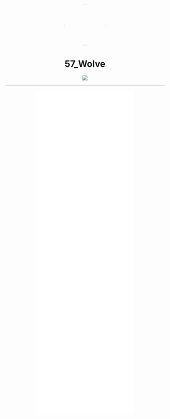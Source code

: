 <div align='center'>
  <div align='center'>
    <img
      src='https://proxy.hypersta.sh/KWJ3ewT36sRz2utZCpwkWJZCTyNKnEiwKgeD3EZJlX8/fit/164/0/no/0/czM6Ly93ZXJld29sZi9hdmF0YXJzLzEwMDBweC5wbmc.webp'
      style='border-radius: 50%;'
      width='128'
      height='128'
    />
  </div>

  <h1>57_Wolve</h1>
  
  <p align="center">
    <a href="https://skillicons.dev">
      <img src='https://skillicons.dev/icons?i=arduino,bash,linux,raspberrypi,openstack,c,cpp,go,php,js,nodejs,html,vue,cloudflare,discord,bots,docker,git,gitlab,mysql,vscode' />
    </a>
  </p>
</div>

<hr />

<div align='center'>
  <img src='./github-metrics.svg' />
</div>
